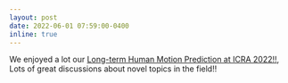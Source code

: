 ```yaml
---
layout: post
date: 2022-06-01 07:59:00-0400
inline: true
---
```



We enjoyed a lot our <a href="https://motionpredictionICRA2022.github.io/" target="blank">Long-term Human Motion Prediction at ICRA 2022!!</a>, Lots of great discussions about novel topics in the field!!